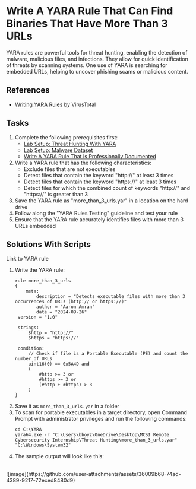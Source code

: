 # Write A YARA Rule That Can Find Binaries That Have More Than 3 URLs
YARA rules are powerful tools for threat hunting, enabling the detection of malware, malicious files, and infections. They allow for quick identification of threats by scanning systems. One use of YARA is searching for embedded URLs, helping to uncover phishing scams or malicious content.

## References
- [Writing YARA Rules](https://yara.readthedocs.io/en/v3.8.1/writingrules.html) by VirusTotal

## Tasks
1. Complete the following prerequisites first:
   - [Lab Setup: Threat Hunting With YARA](https://github.com/aaronamran/MCSI-Remote-Cybersecurity-Internship/blob/main/Threat%20Hunting/threat-hunting-yara.md)
   - [Lab Setup: Malware Dataset](https://github.com/aaronamran/MCSI-Remote-Cybersecurity-Internship/blob/main/Threat%20Hunting/malware-dataset.md)
   - [Write A YARA Rule That Is Professionally Documented](https://github.com/aaronamran/MCSI-Remote-Cybersecurity-Internship/blob/main/Threat%20Hunting/pro-documented-yara-rule.md)
2. Write a YARA rule that has the following characteristics:
   - Exclude files that are not executables
   - Detect files that contain the keyword "http://" at least 3 times
   - Detect files that contain the keyword "https://" at least 3 times
   - Detect files for which the combined count of keywords "http://" and "https://" is greater than 3
3. Save the YARA rule as "more_than_3_urls.yar" in a location on the hard drive
4. Follow along the "YARA Rules Testing" guideline and test your rule
5. Ensure that the YARA rule accurately identifies files with more than 3 URLs embedded

## Solutions With Scripts
Link to YARA rule
1. Write the YARA rule:
   ```
   rule more_than_3_urls
   {
       meta:
           description = "Detects executable files with more than 3 occurrences of URLs (http:// or https://)"
           author = "Aaron Amran"
           date = "2024-09-26"
   	version = "1.0"

    strings:
        $http = "http://"
        $https = "https://"

    condition:
        // Check if file is a Portable Executable (PE) and count the number of URLs
        uint16(0) == 0x5A4D and 
        ( 
            #http >= 3 or 
            #https >= 3 or 
            (#http + #https) > 3
        )
   }
   ```
2. Save it as `more_than_3_urls.yar` in a folder
3. To scan for portable executables in a target directory, open Command Prompt with administrator privileges and run the following commands:
   ```
   cd C:\YARA
   yara64.exe -r "C:\Users\bboyz\OneDrive\Desktop\MCSI Remote Cybersecurity Internship\Threat Hunting\more_than_3_urls.yar" "C:\Windows\System32"
   ```
4. The sample output will look like this:
<br/>
![image](https://github.com/user-attachments/assets/36009b68-74ad-4389-9217-72eced8480d9)

     
